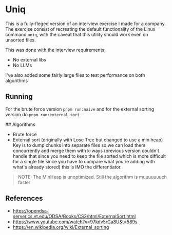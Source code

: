 # Uniq
This is a fully-fleged version of an interview exercise I made for a company.
The exercise consist of recreating the default functionality of the Linux command `uniq`, with the caveat that this utility should work even on unsorted files.

This was done with the interview requirements:
- No external libs
- No LLMs

I've also added some fairly large files to test performance on both algorithms

## Running
For the brute force version `pnpm run:naive` and for the external sorting version do `pnpm run:external-sort`

## Algorithms
- Brute force
- External sort (originally with Lose Tree but changed to use a min heap)
  Key is to dump chunks into separate files so we can load them concurrently and merge them with k-ways (previous version couldn't handle that since you need to keep the file sorted which is more difficult for a single file since you have to compare what you're adding with what's already stored) this is IMO the differentiator.
> NOTE: The MinHeap is unoptimized. Still the algorithm is muuuuuuuch faster

## References
- https://opendsa-server.cs.vt.edu/ODSA/Books/CS3/html/ExternalSort.html
- https://www.youtube.com/watch?v=97kdv5rGa8U&t=589s
- https://en.wikipedia.org/wiki/External_sorting
